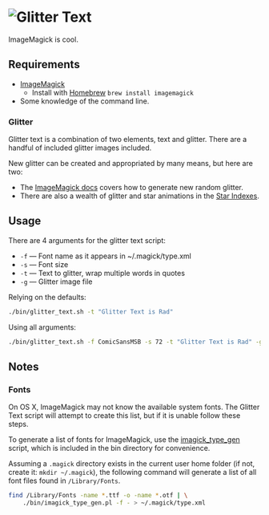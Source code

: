 # ![Glitter Text](http://cl.ly/image/27103K2u0s1j/glitter-text.gif)

ImageMagick is cool.

## Requirements

* [ImageMagick](http://www.imagemagick.org/)
	* Install with [Homebrew](http://brew.sh/) `brew install imagemagick`
* Some knowledge of the command line.

### Glitter

Glitter text is a combination of two elements, text and glitter. There are a handful of included glitter images included. 

New glitter can be created and appropriated by many means, but here are two:

* The [ImageMagick docs](http://www.imagemagick.org/Usage/anim_mods/#glitter) covers how to generate new random glitter.
* There are also a wealth of glitter and star animations in the [Star Indexes](http://www.scri8e.com/stars/).

## Usage

There are 4 arguments for the glitter text script:
* `-f` — Font name as it appears in ~/.magick/type.xml
* `-s` — Font size
* `-t` — Text to glitter, wrap multiple words in quotes
* `-g` — Glitter image file

Relying on the defaults:
```bash
./bin/glitter_text.sh -t "Glitter Text is Rad"
```

Using all arguments:
```bash
./bin/glitter_text.sh -f ComicSansMSB -s 72 -t "Glitter Text is Rad" -g glitter_blue.gif
```

## Notes

### Fonts

On OS X, ImageMagick may not know the available system fonts. The Glitter Text script will attempt to create this list, but if it is unable follow these steps.

To generate a list of fonts for ImageMagick, use the [imagick_type_gen](http://www.imagemagick.org/Usage/scripts/imagick_type_gen) script, which is included in the bin directory for convenience.

Assuming a `.magick` directory exists in the current user home folder (if not, create it: `mkdir ~/.magick`), the following command will generate a list of all font files found in `/Library/Fonts`.

```bash
find /Library/Fonts -name *.ttf -o -name *.otf | \
	./bin/imagick_type_gen.pl -f - > ~/.magick/type.xml
```